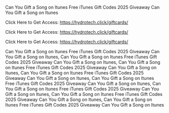 Can You Gift a Song on Itunes Free iTunes Gift Codes 2025 Giveaway Can You Gift a Song on Itunes

Click Here to Get Access: https://hydrotech.click/giftcards/

Click Here to Get Access: https://hydrotech.click/giftcards/

Click Here to Get Access: https://hydrotech.click/giftcards/

Can You Gift a Song on Itunes Free iTunes Gift Codes 2025 Giveaway Can You Gift a Song on Itunes, Can You Gift a Song on Itunes Free iTunes Gift Codes 2025 Giveaway Can You Gift a Song on Itunes, Can You Gift a Song on Itunes Free iTunes Gift Codes 2025 Giveaway Can You Gift a Song on Itunes, Can You Gift a Song on Itunes Free iTunes Gift Codes 2025 Giveaway Can You Gift a Song on Itunes, Can You Gift a Song on Itunes Free iTunes Gift Codes 2025 Giveaway Can You Gift a Song on Itunes, Can You Gift a Song on Itunes Free iTunes Gift Codes 2025 Giveaway Can You Gift a Song on Itunes, Can You Gift a Song on Itunes Free iTunes Gift Codes 2025 Giveaway Can You Gift a Song on Itunes, Can You Gift a Song on Itunes Free iTunes Gift Codes 2025 Giveaway Can You Gift a Song on Itunes
